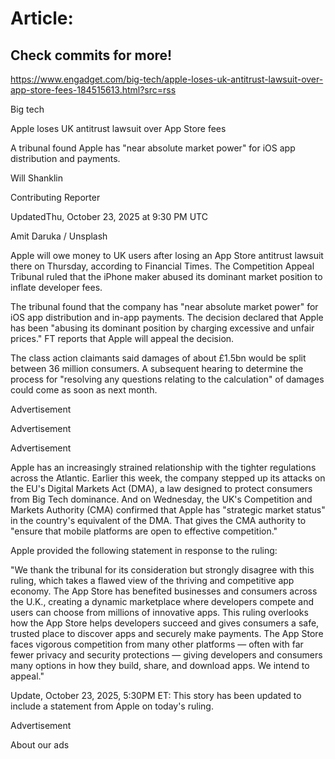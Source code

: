 # Article:

## Check commits for more!
https://www.engadget.com/big-tech/apple-loses-uk-antitrust-lawsuit-over-app-store-fees-184515613.html?src=rss

Big tech

Apple loses UK antitrust lawsuit over App Store fees

A tribunal found Apple has "near absolute market power" for iOS app distribution and payments.

Will Shanklin

Contributing Reporter

UpdatedThu, October 23, 2025 at 9:30 PM UTC

Amit Daruka / Unsplash

Apple will owe money to UK users after losing an App Store antitrust lawsuit there on Thursday, according to Financial Times. The Competition Appeal Tribunal ruled that the iPhone maker abused its dominant market position to inflate developer fees.

The tribunal found that the company has "near absolute market power" for iOS app distribution and in-app payments. The decision declared that Apple has been "abusing its dominant position by charging excessive and unfair prices." FT reports that Apple will appeal the decision.

The class action claimants said damages of about £1.5bn would be split between 36 million consumers. A subsequent hearing to determine the process for "resolving any questions relating to the calculation" of damages could come as soon as next month.

Advertisement

Advertisement

Advertisement

Apple has an increasingly strained relationship with the tighter regulations across the Atlantic. Earlier this week, the company stepped up its attacks on the EU's Digital Markets Act (DMA), a law designed to protect consumers from Big Tech dominance. And on Wednesday, the UK's Competition and Markets Authority (CMA) confirmed that Apple has "strategic market status" in the country's equivalent of the DMA. That gives the CMA authority to "ensure that mobile platforms are open to effective competition."

Apple provided the following statement in response to the ruling:

"We thank the tribunal for its consideration but strongly disagree with this ruling, which takes a flawed view of the thriving and competitive app economy. The App Store has benefited businesses and consumers across the U.K., creating a dynamic marketplace where developers compete and users can choose from millions of innovative apps. This ruling overlooks how the App Store helps developers succeed and gives consumers a safe, trusted place to discover apps and securely make payments. The App Store faces vigorous competition from many other platforms — often with far fewer privacy and security protections — giving developers and consumers many options in how they build, share, and download apps. We intend to appeal."

Update, October 23, 2025, 5:30PM ET: This story has been updated to include a statement from Apple on today's ruling.

Advertisement

About our ads